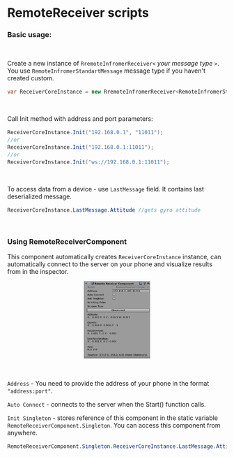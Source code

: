 RemoteReceiver scripts
======================

### Basic usage:

<br>

Create a new instance of `RremoteInfromerReceiver<` *your message type* `>`. You
use `RemoteInfromerStandartMessage` message type if you haven't created custom.

```C#
var ReceiverCoreInstance = new RremoteInfromerReceiver<RemoteInfromerStandartMessage>();
```

<br>

Call Init method with address and port parameters:

```C#
ReceiverCoreInstance.Init("192.168.0.1", "11011"); 
//or
ReceiverCoreInstance.Init("192.168.0.1:11011"); 
//or
ReceiverCoreInstance.Init("ws://192.168.0.1:11011");
```

<br>

To access data from a device - use `LastMessage` field. It contains last deserialized message.

```C#
ReceiverCoreInstance.LastMessage.Attitude //gets gyro attitude
```

<br>

### Using RemoteReceiverComponent 
This component automatically creates `ReceiverCoreInstance` instance, can automatically connect to the server on your phone and visualize results from in the inspector.

<p align=center>
  <img src="../../../Documentation media/ComponentScreen.png" width=30%/>
  
  </p>
  
  <br>
  
`Address`  - You need to provide the address of  your phone in the format `"address:port"`.

`Auto Connect` - connects to the server when the Start() function calls.

`Init Singleton` - stores reference of this component in the static variable `RemoteReceiverComponent.Singleton`. You can access this component from anywhere.
```C#
RemoteReceiverComponent.Singleton.ReceiverCoreInstance.LastMessage.Attitude //gets gyro attitude
```
